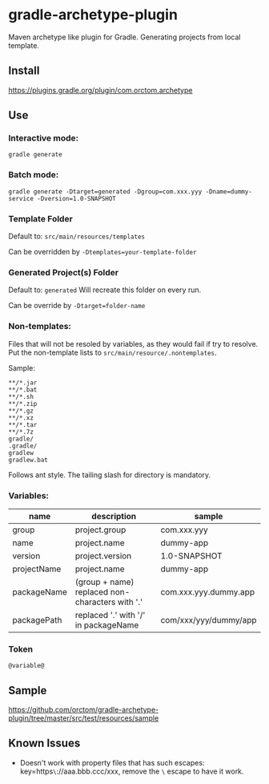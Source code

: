 # gradle-archetype-plugin

Maven archetype like plugin for Gradle.
Generating projects from local template.

## Install
https://plugins.gradle.org/plugin/com.orctom.archetype

## Use
### Interactive mode:
```
gradle generate
```

### Batch mode:
```
gradle generate -Dtarget=generated -Dgroup=com.xxx.yyy -Dname=dummy-service -Dversion=1.0-SNAPSHOT
```

### Template Folder
Default to: `src/main/resources/templates`

Can be overridden by `-Dtemplates=your-template-folder`

### Generated Project(s) Folder
Default to: `generated`
Will recreate this folder on every run.

Can be override by `-Dtarget=folder-name`

### Non-templates:
Files that will not be resoled by variables, as they would fail if try to resolve.
Put the non-template lists to `src/main/resource/.nontemplates`.

Sample:
```
**/*.jar
**/*.bat
**/*.sh
**/*.zip
**/*.gz
**/*.xz
**/*.tar
**/*.7z
gradle/
.gradle/
gradlew
gradlew.bat
```

Follows ant style. The tailing slash for directory is mandatory.

### Variables:

| name | description | sample |
| ---- | ----------- | ------ |
| group | project.group | com.xxx.yyy |
| name  | project.name  | dummy-app |
| version | project.version | 1.0-SNAPSHOT |
| projectName | project.name | dummy-app |
| packageName | (group + name) replaced non-characters with '.' | com.xxx.yyy.dummy.app |
| packagePath | replaced '.' with '/' in packageName | com/xxx/yyy/dummy/app |


### Token
`@variable@`

## Sample
https://github.com/orctom/gradle-archetype-plugin/tree/master/src/test/resources/sample

## Known Issues
 * Doesn't work with property files that has such escapes: key=https`\`://aaa.bbb.ccc/xxx, remove the `\` escape to have it work.